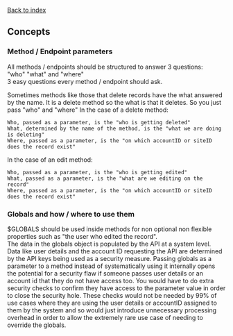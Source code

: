 [Back to index](https://github.com/UniSynTechnologies/coding-guidelines)

## Concepts
### Method / Endpoint parameters
All methods / endpoints should be structured to answer 3 questions:  
"who" "what" and "where"  
3 easy questions every method / endpoint should ask.  
  
Sometimes methods like those that delete records have the what answered by the name. It is a delete method so the what is that it deletes. So you just pass "who" and "where"
In the case of a delete method:
```
Who, passed as a parameter, is the "who is getting deleted"
What, determined by the name of the method, is the "what we are doing is deleting"
Where, passed as a parameter, is the "on which accountID or siteID does the record exist"
```
In the case of an edit method:
```
Who, passed as a parameter, is the "who is getting edited"
What, passed as a parameter, is the "what are we editing on the record"
Where, passed as a parameter, is the "on which accountID or siteID does the record exist"
```

### Globals and how / where to use them
$GLOBALS should be used inside methods for non optional non flexible properties such as "the user who edited the record".  
The data in the globals object is populated by the API at a system level. Data like user details and the account ID requesting the API are determined by the API keys being used as a security measure. Passing globals as a parameter to a method instead of systematically using it internally opens the potential for a security flaw if someone passes user details or an account id that they do not have access too. You would have to do extra security checks to confirm they have access to the parameter value in order to close the security hole. These checks would not be needed by 99% of use cases where they are using the user details or accountID assigned to them by the system and so would just introduce unnecessary processing overhead in order to allow the extremely rare use case of needing to override the globals.
